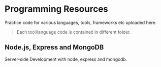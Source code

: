 # Programming Resources

Practice code for various languages, tools, frameworks etc uploaded here.
>Each tool/language code is contained in different folder.

## Node.js, Express and MongoDB

Server-side Development with node, express and mongodb.
